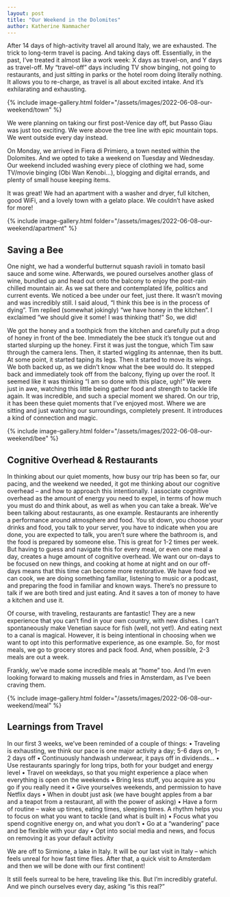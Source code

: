 ```yaml
---
layout: post
title: "Our Weekend in the Dolomites"
author: Katherine Nammacher
---
```


After 14 days of high-activity travel all around Italy, we are exhausted. The trick to long-term travel is pacing. And taking days off. Essentially, in the past, I’ve treated it almost like a work week: X days as travel-on, and Y days as travel-off. My “travel-off” days including TV show binging, not going to restaurants, and just sitting in parks or the hotel room doing literally nothing. It allows you to re-charge, as travel is all about excited intake. And it’s exhilarating and exhausting.

{% include image-gallery.html folder="/assets/images/2022-06-08-our-weekend/town" %}

We were planning on taking our first post-Venice day off, but Passo Giau was just too exciting. We were above the tree line with epic mountain tops. We went outside every day instead.

On Monday, we arrived in Fiera di Primiero, a town nested within the Dolomites. And we opted to take a weekend on Tuesday and Wednesday. Our weekend included washing every piece of clothing we had, some TV/movie binging (Obi Wan Kenobi…), blogging and digital errands, and plenty of small house keeping items. 

It was great! We had an apartment with a washer and dryer, full kitchen, good WiFi, and a lovely town with a gelato place. We couldn’t have asked for more!

{% include image-gallery.html folder="/assets/images/2022-06-08-our-weekend/apartment" %}


## Saving a Bee

One night, we had a wonderful butternut squash ravioli in tomato basil sauce and some wine. Afterwards, we poured ourselves another glass of wine, bundled up and head out onto the balcony to enjoy the post-rain chilled mountain air. As we sat there and contemplated life, politics and current events. We noticed a bee under our feet, just there. It wasn’t moving and was incredibly still. I said aloud, “I think this bee is in the process of dying”. Tim replied (somewhat jokingly) “we have honey in the kitchen”. I exclaimed “we should give it some! I was thinking that!” So, we did!

We got the honey and a toothpick from the kitchen and carefully put a drop of honey in front of the bee. Immediately the bee stuck it’s tongue out and started slurping up the honey. First it was just the tongue, which Tim saw through the camera lens. Then, it started wiggling its antennae, then its butt. At some point, it started taping its legs. Then it started to move its wings. We both backed up, as we didn’t know what the bee would do. It stepped back and immediately took off from the balcony, flying up over the roof. It seemed like it was thinking “I am so done with this place, ugh!” We were just in awe, watching this little being gather food and strength to tackle life again. It was incredible, and such a special moment we shared. On our trip, it has been these quiet moments that I’ve enjoyed most. Where we are sitting and just watching our surroundings, completely present. It introduces a kind of connection and magic.

{% include image-gallery.html folder="/assets/images/2022-06-08-our-weekend/bee" %}


## Cognitive Overhead & Restaurants
In thinking about our quiet moments, how busy our trip has been so far, our pacing, and the weekend we needed, it got me thinking about our cognitive overhead – and how to approach this intentionally. I associate cognitive overhead as the amount of energy you need to expel, in terms of how much you must do and think about, as well as when you can take a break. We’ve been talking about restaurants, as one example. Restaurants are inherently a performance around atmosphere and food. You sit down, you choose your drinks and food, you talk to your server, you have to indicate when you are done, you are expected to talk, you aren’t sure where the bathroom is, and the food is prepared by someone else. This is great for 1-2 times per week. But having to guess and navigate this for every meal, or even one meal a day, creates a huge amount of cognitive overhead. We want our on-days to be focused on new things, and cooking at home at night and on our off-days means that this time can become more restorative. We have food we can cook, we are doing something familiar, listening to music or a podcast, and preparing the food in familiar and known ways. There’s no pressure to talk if we are both tired and just eating. And it saves a ton of money to have a kitchen and use it. 

Of course, with traveling, restaurants are fantastic! They are a new experience that you can’t find in your own country, with new dishes. I can’t spontaneously make Venetian sauce for fish (well, not yet!). And eating next to a canal is magical. However, it is being intentional in choosing when we want to opt into this performative experience, as one example. So, for most meals, we go to grocery stores and pack food. And, when possible, 2-3 meals are out a week.  

Frankly, we’ve made some incredible meals at “home” too. And I’m even looking forward to making mussels and fries in Amsterdam, as I’ve been craving them. 

{% include image-gallery.html folder="/assets/images/2022-06-08-our-weekend/meal" %}

## Learnings from Travel

In our first 3 weeks, we’ve been reminded of a couple of things:
•	Traveling is exhausting, we think our pace is one major activity a day; 5-6 days on, 1-2 days off
•	Continuously handwash underwear, it pays off in dividends…
•	Use restaurants sparingly for long trips, both for your budget and energy level
•	Travel on weekdays, so that you might experience a place when everything is open on the weekends
•	Bring less stuff, you acquire as you go if you really need it
•	Give yourselves weekends, and permission to have Netflix days
•	When in doubt just ask (we have bought apples from a bar and a teapot from a restaurant, all with the power of asking)
•	Have a form of routine – wake up times, eating times, sleeping times. A rhythm helps you to focus on what you want to tackle (and what is built in)
•	Focus what you spend cognitive energy on, and what you don’t
•	Go at a “wandering” pace and be flexible with your day
•	Opt into social media and news, and focus on removing it as your default activity


We are off to Sirmione, a lake in Italy. It will be our last visit in Italy – which feels unreal for how fast time flies. After that, a quick visit to Amsterdam and then we will be done with our first continent!

It still feels surreal to be here, traveling like this. But I’m incredibly grateful. And we pinch ourselves every day, asking “is this real?”
